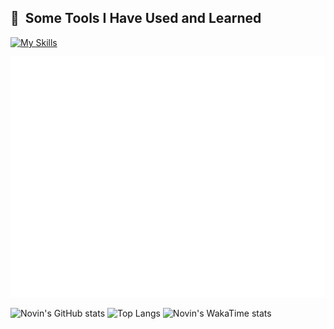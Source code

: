<h2> 🚀 &nbsp;Some Tools I Have Used and Learned</h2>
<p align="left">

[![My Skills](https://skillicons.dev/icons?i=js,html,css,bootstrap,docker,express,git,github,mysql,nextjs,nestjs,nginx,nodejs,postgres,postman,prisma,react,svelte,tailwind,vercel,webstorm)](https://skillicons.dev)

![Metrics](/github-metrics.svg)

![Novin's GitHub stats](https://github-readme-stats.vercel.app/api?username=novinbukannopin&show_icons=true)
![Top Langs](https://github-readme-stats.vercel.app/api/top-langs/?username=novinbukannopin&layout=compact)
![Novin's WakaTime stats](https://github-readme-stats.vercel.app/api/wakatime?username=novinbukannopin)

<!---
novinbukannopin/novinbukannopin is a ✨ special ✨ repository because its `README.md` (this file) appears on your GitHub profile.
You can click the Preview link to take a look at your changes.
--->
